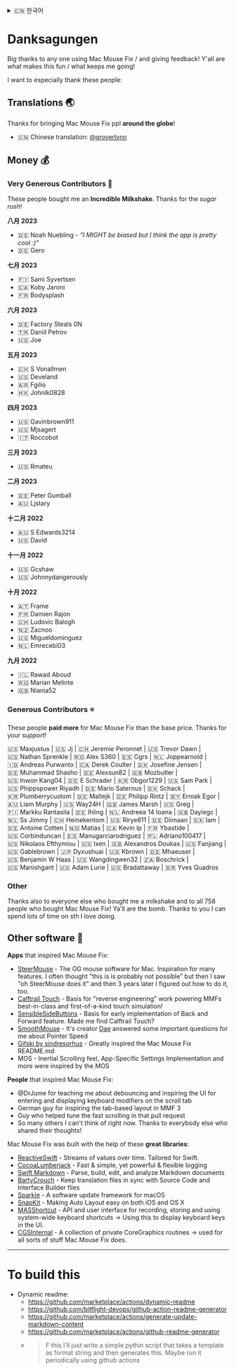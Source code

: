 <details>
  <summary>󠁧󠁿🇨🇳 한국어</summary>
  
  [🇬🇧 English](../../Acknowledgements.md)\
  [🇩🇪 Deutsch](../../Markdown/LocalizedDocuments/Acknowledgements%20-%20%F0%9F%87%A9%F0%9F%87%AA%20Deutsch.md)\
  **🇨🇳 한국어**\
  [?????](https://google.com)
</details>

# Danksagungen

Big thanks to any one using Mac Mouse Fix / and giving feedback! Y'all are what makes this fun / what keeps me going!

I want to especially thank these people:

## Translations 🌏

Thanks for bringing Mac Mouse Fix ppl **around the globe**!

- 🇨🇳 Chinese translation: [@groverlynn](https://github.com/groverlynn)

## Money 💰


### Very Generous Contributors 🚀

These people bought me an **Incredible Milkshake**. Thanks for the _sugar rush_! 

__八月 2023__

- 🇩🇪&nbsp;Noah&nbsp;Nuebling - *"I MIGHT be biased but I think the app is pretty cool :)"*
- 🇩🇪&nbsp;Gero

__七月 2023__

- 🇫🇮&nbsp;Sami&nbsp;Syvertsen
- 🇨🇦&nbsp;Koby&nbsp;Jaroni
- 🇫🇷&nbsp;Bodysplash

__六月 2023__

- 🇩🇪&nbsp;Factory&nbsp;Steals&nbsp;0N
- 🇹🇷&nbsp;Daniil&nbsp;Petrov
- 🇺🇸&nbsp;Joe

__五月 2023__

- 🇨🇭&nbsp;S&nbsp;Vonallmen
- 🇺🇸&nbsp;Develand
- 🇦🇷&nbsp;Fgilio
- 🇭🇰&nbsp;Johnlk0828

__四月 2023__

- 🇺🇸&nbsp;Gavinbrown911
- 🇺🇸&nbsp;Mjsagert
- 🇮🇹&nbsp;Roccobot

__三月 2023__

- 🇺🇸&nbsp;Rmateu

__二月 2023__

- 🇩🇪&nbsp;Peter&nbsp;Gumball
- 🇦🇺&nbsp;Ljstary

__十二月 2022__

- 🇦🇺&nbsp;S&nbsp;Edwards3214
- 🇺🇸&nbsp;David

__十一月 2022__

- 🇺🇸&nbsp;Gcshaw
- 🇺🇸&nbsp;Johnnydangerously

__十月 2022__

- 🇦🇹&nbsp;Frame
- 🇫🇷&nbsp;Damien&nbsp;Rajon
- 🇨🇭&nbsp;Ludovic&nbsp;Balogh
- 🇳🇿&nbsp;Zacnoo
- 🇺🇸&nbsp;Migueldominguez
- 🇳🇱&nbsp;Emrecebi03

__九月 2022__

- 🇮🇱&nbsp;Rawad&nbsp;Aboud
- 🇷🇴&nbsp;Marian&nbsp;Melinte
- 🇬🇧&nbsp;Niania52

### Generous Contributors ⭐️

These people **paid more** for Mac Mouse Fix than the base price. Thanks for your _support_!

🇺🇸&nbsp;Maxjustus&nbsp;| 🇺🇸&nbsp;Jj&nbsp;| 🇨🇭&nbsp;Jeremie&nbsp;Peronnet&nbsp;| 🇺🇸&nbsp;Trevor&nbsp;Dawn&nbsp;| 🇺🇸&nbsp;Nathan&nbsp;Sprenkle&nbsp;| 🇷🇴&nbsp;Alex&nbsp;S360&nbsp;| 🇪🇸&nbsp;Cgrs&nbsp;| 🇳🇱&nbsp;Joppearnold&nbsp;| 🇮🇩&nbsp;Andreas&nbsp;Purwanto&nbsp;| 🇨🇦&nbsp;Derek&nbsp;Coulter&nbsp;| 🇩🇰&nbsp;Josefine&nbsp;Jensen&nbsp;| 🇩🇪&nbsp;Muhammad&nbsp;Shasho&nbsp;| 🇩🇪&nbsp;Alexsun82&nbsp;| 🇬🇧&nbsp;Mozbutler&nbsp;| 🇺🇸&nbsp;Inwon&nbsp;Kang04&nbsp;| 🇩🇪&nbsp;E&nbsp;Schrader&nbsp;| 🇰🇷&nbsp;Obgor1229&nbsp;| 🇺🇸&nbsp;Sam&nbsp;Park&nbsp;| 🇺🇸&nbsp;Phippspower&nbsp;Riyadh&nbsp;| 🇩🇪&nbsp;Mario&nbsp;Saternus&nbsp;| 🇩🇰&nbsp;Schack&nbsp;| 🇰🇷&nbsp;Plumberrycustom&nbsp;| 🇩🇪&nbsp;Maltejk&nbsp;| 🇩🇪&nbsp;Philipp&nbsp;Rintz&nbsp;| 🇧🇾&nbsp;Ermak&nbsp;Egor&nbsp;| 🇦🇺&nbsp;Liam&nbsp;Murphy&nbsp;| 🇺🇸&nbsp;Way24H&nbsp;| 🇬🇧&nbsp;James&nbsp;Marsh&nbsp;| 🇺🇸&nbsp;Greg&nbsp;| 🇫🇮&nbsp;Markku&nbsp;Rantasila&nbsp;| 🇩🇪&nbsp;Ihling&nbsp;| 🇳🇱&nbsp;Andreea&nbsp;14&nbsp;Ioana&nbsp;| 🇬🇧&nbsp;Daylegc&nbsp;| 🇳🇱&nbsp;Ss&nbsp;Jimmy&nbsp;| 🇨🇭&nbsp;Heinekentom&nbsp;| 🇺🇸&nbsp;Rirye811&nbsp;| 🇩🇪&nbsp;Diimaan&nbsp;| 🇸🇰&nbsp;Iam&nbsp;| 🇩🇪&nbsp;Antoine&nbsp;Cotten&nbsp;| 🇳🇴&nbsp;Matias&nbsp;| 🇨🇦&nbsp;Kevin&nbsp;Ip&nbsp;| 🇫🇷&nbsp;Ybastide&nbsp;| 🇺🇸&nbsp;Corbinduncan&nbsp;| 🇪🇸&nbsp;Manugarciarodriguez&nbsp;| 🇵🇱&nbsp;Adriano100417&nbsp;| 🇺🇸&nbsp;Nikolaos&nbsp;Efthymiou&nbsp;| 🇺🇸&nbsp;Ixen&nbsp;| 🇬🇧&nbsp;Alexandros&nbsp;Doukas&nbsp;| 🇺🇸&nbsp;Fanjiang&nbsp;| 🇺🇸&nbsp;Gablebrown&nbsp;| 🇯🇵&nbsp;Dyxushuai&nbsp;| 🇺🇸&nbsp;Kbrown&nbsp;| 🇩🇪&nbsp;Mhaeuser&nbsp;| 🇺🇸&nbsp;Benjamin&nbsp;W&nbsp;Haas&nbsp;| 🇺🇸&nbsp;Wangdingwen32&nbsp;| 🇿🇦&nbsp;Boschrick&nbsp;| 🇺🇸&nbsp;Manishgant&nbsp;| 🇺🇸&nbsp;Adam&nbsp;Lurie&nbsp;| 🇺🇸&nbsp;Bradattaway&nbsp;| 🇧🇷&nbsp;Yves&nbsp;Quadros

### Other

Thanks also to everyone else who bought me a milkshake and to all 758 people who bought Mac Mouse Fix! Ya'll are the bomb. Thanks to you I can spend lots of time on sth I love doing.

## Other software 👾

__Apps__ that inspired Mac Mouse Fix:

- [SteerMouse](https://plentycom.jp/en/steermouse/index.html) - The OG mouse software for Mac. Inspiration for many features. I often thought "this is is probably not possible" but then I saw "oh SteerMouse does it" and then 3 years later I figured out how to do it, too.
- [Calftrail Touch](https://github.com/calftrail/Touch) - Basis for "reverse engineering" work powering MMFs best-in-class and first-of-a-kind touch simulation!
- [SensibleSideButtons](https://github.com/archagon/sensible-side-buttons) - Basis for early implementation of Back and Forward feature. Made me find Calftrail Touch?
- [SmoothMouse](https://smoothmouse.com/) - It's creator [Dae](https://dae.me/) answered some important questions for me about Pointer Speed 
- [Gifski by sindresorhus](https://github.com/sindresorhus/Gifski) - Greatly inspired the Mac Mouse Fix README.md
- MOS - Inertial Scrolling feel, App-Specific Settings Implementation and more were inspired by the MOS

__People__ that inspired Mac Mouse Fix:

- @DrJume for teaching me about debouncing and inspiring the UI for entering and displaying keyboard modifiers on the scroll tab
- German guy for inspiring the tab-based layout in MMF 3
- Guy who helped tune the fast scrolling in that pull request
- So many others I can't think of right now. Thanks to everybody else who shared their thoughts!

Mac Mouse Fix was built with the help of these **great libraries**:

- [ReactiveSwift](https://github.com/ReactiveCocoa/ReactiveSwift) - Streams of values over time. Tailored for Swift.
- [CocoaLumberjack](https://github.com/CocoaLumberjack/CocoaLumberjack) - Fast & simple, yet powerful & flexible logging
- [Swift Markdown](https://github.com/apple/swift-markdown) - Parse, build, edit, and analyze Markdown documents
- [BartyCrouch](https://github.com/FlineDev/BartyCrouch) - Keep translation files in sync with Source Code and Interface Builder files
- [Sparkle](https://github.com/sparkle-project/Sparkle) - A software update framework for macOS
- [SnapKit](https://github.com/SnapKit/SnapKit) - Making Auto Layout easy on both iOS and OS X
- [MASShortcut](https://github.com/shpakovski/MASShortcut) - API and user interface for recording, storing and using system-wide keyboard shortcuts -> Using this to display keyboard keys in the UI.
- [CGSInternal](https://github.com/NUIKit/CGSInternal) - A collection of private CoreGraphics routines -> used for all sorts of stuff Mac Mouse Fix does.

---

# To build this

- Dynamic readme: 
  - https://github.com/marketplace/actions/dynamic-readme
  - https://github.com/bitflight-devops/github-action-readme-generator
  - https://github.com/marketplace/actions/generate-update-markdown-content
  - https://github.com/marketplace/actions/github-readme-generator
  - > F this I'll just write a simple pythin script that takes a template as format string and then generates this. Maybe run it periodically using github actions
